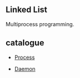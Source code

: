 ## Linked List

Multiprocess programming.

## catalogue

- [Process](process-base/README.md)

- [Daemon](process-daemon/README.md)

